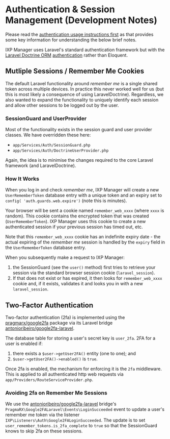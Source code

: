 # Authentication & Session Management (Development Notes)

Please read the [authentication usage instructions first](../usage/authentication.md) as that provides some key information for understanding the below brief notes.

IXP Manager uses Laravel's standard authentication framework but with the [Laravel Doctrine ORM](http://www.laraveldoctrine.org/) [authentication](http://www.laraveldoctrine.org/docs/1.4/orm/auth) rather than Eloquent.


## Mutliple Sessions / Remember Me Cookies

The default Laravel functionality around *remember me* is a single shared token across multiple devices. In practice this never worked well for us (but this is most likely a consequence of using LaravelDoctrine). Regardless, we also wanted to expand the functionality to uniquely identify each session and allow other sessions to be logged out by the user.

### SessionGuard and UserProvider

Most of the functionality exists in the session guard and user provider classes. We have overridden these here:

* `app/Services/Auth/SessionGuard.php`
* `app/Services/Auth/DoctrineUserProvider.php`

Again, the idea is to minimise the changes required to the core Laravel framework (and LaravelDoctrine).


### How It Works

When you log in and check *remember me*, IXP Manager will create a new `UserRememberToken` database entry with a unique token and an expiry set to `config( 'auth.guards.web.expire')` (note this is minutes).

Your browser will be sent a cookie named `remember_web_xxxx` (where `xxxx` is random). This cookie contains the encrypted token that was created (`UserRememberToken`). IXP Manager uses this cookie to create a new authenticated session if your previous session has timed out, etc.

Note that this `remember_web_xxxx` cookie has an indefinite expiry date - the actual expiring of the *remember me* session is handled by the `expiry` field in the `UserRememberToken` database entry.

When you subsequently make a request to IXP Manager:

1. the SessionGuard (see the `user()` method) first tries to retrieve your session via the standard browser session cookie (`laravel_session`).
2. If that does not exist or has expired, it then looks for `remember_web_xxxx` cookie and, if it exists, validates it and looks you in with a new `laravel_session`.


## Two-Factor Authentication

Two-factor authentication (2fa) is implemented using the [pragmarx/google2fa](https://github.com/antonioribeiro/google2fa) package via its Laravel bridge [antonioribeiro/google2fa-laravel](https://github.com/antonioribeiro/google2fa-laravel).

The database table for storing a user's secret key is `user_2fa`. 2FA for a user is enabled if:

1. there exists a `$user->getUser2FA()` entity (one to one); and
2. `$user->getUser2FA()->enabled()` is `true`.

Once 2fa is enabled, the mechanism for enforcing it is the `2fa` middleware. This is applied to all authenticated http web requests via `app/Providers/RouteServiceProvider.php`.

### Avoiding 2fa on Remember Me Sessions

We use the [antonioribeiro/google2fa-laravel](https://github.com/antonioribeiro/google2fa-laravel) bridge's `PragmaRX\Google2FALaravel\Events\LoginSucceeded` event to update a user's remember me token via the listener `IXP\Listeners\Auth\Google2FALoginSucceeded`. The update is to set `user_remember_tokens.is_2fa_complete` to `true` so that the SessionGuard knows to skip 2fa on these sessions.
